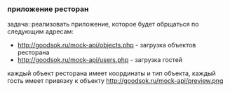 ### приложение ресторан

задача: реализовать приложение, которое будет обрщаться по следующим адресам:
- http://goodsok.ru/mock-api/objects.php - загрузка объектов ресторана
- http://goodsok.ru/mock-api/users.php - загрузка гостей

каждый объект ресторана имеет координаты и тип объекта, каждый гость имеет привязку к объекту
http://goodsok.ru/mock-api/preview.png